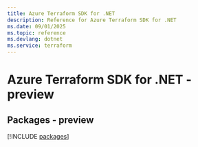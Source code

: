 ```yaml
---
title: Azure Terraform SDK for .NET
description: Reference for Azure Terraform SDK for .NET
ms.date: 09/01/2025
ms.topic: reference
ms.devlang: dotnet
ms.service: terraform
---
```

# Azure Terraform SDK for .NET - preview
## Packages - preview
[!INCLUDE [packages](terraform-index.md)]